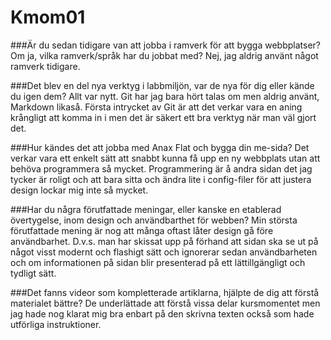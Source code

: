 Kmom01
===============================

###Är du sedan tidigare van att jobba i ramverk för att bygga webbplatser? Om ja, vilka ramverk/språk har du jobbat med?
Nej, jag aldrig använt något ramverk tidigare.

###Det blev en del nya verktyg i labbmiljön, var de nya för dig eller kände du igen dem?
Allt var nytt. Git har jag bara hört talas om men aldrig använt, Markdown
likaså. Första intrycket av Git är att det verkar vara en aning krångligt att 
komma in i men det är säkert ett bra verktyg när man väl gjort det.

###Hur kändes det att jobba med Anax Flat och bygga din me-sida?
Det verkar vara ett enkelt sätt att snabbt kunna få upp en ny webbplats utan att
behöva programmera så mycket. Programmering är å andra sidan det jag tycker är
roligt och att bara sitta och ändra lite i config-filer för att justera design
lockar mig inte så mycket.

###Har du några förutfattade meningar, eller kanske en etablerad övertygelse, inom design och användbarthet för webben?
Min största förutfattade mening är nog att många oftast låter design gå före
användbarhet. D.v.s. man har skissat upp på förhand att sidan ska se ut på något
visst modernt och flashigt sätt och ignorerar sedan användbarheten och om
informationen på sidan blir presenterad på ett lättillgängligt och tydligt sätt.

###Det fanns videor som kompletterade artiklarna, hjälpte de dig att förstå materialet bättre?
De underlättade att förstå vissa delar kursmomentet men jag hade nog klarat
mig bra enbart på den skrivna texten också som hade utförliga instruktioner.
